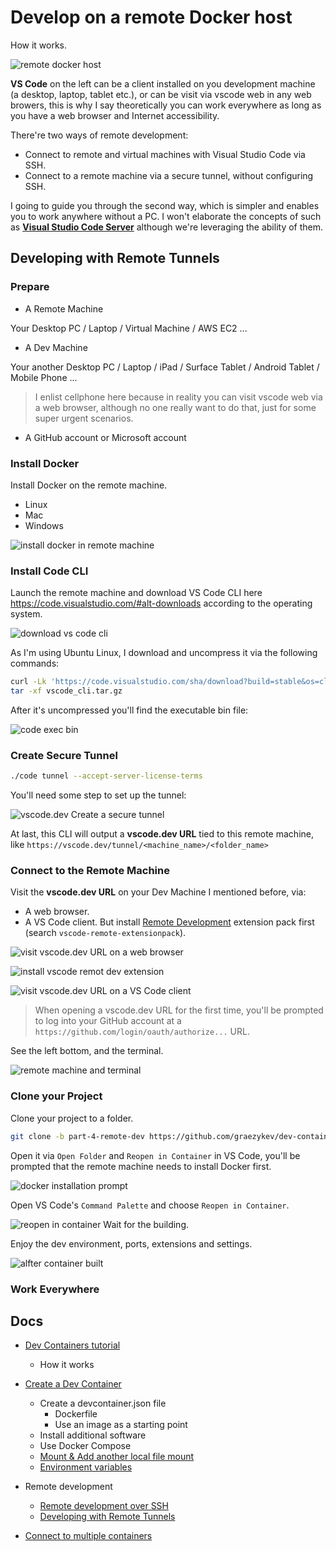# Develop on a remote Docker host

How it works.

![remote docker host](./images/part-4/server-arch-latest.png)

**VS Code** on the left can be a client installed on you development machine (a desktop, laptop, tablet etc.), or can be visit via vscode web in any web browers, this is why I say theoretically you can work everywhere as long as you have a web browser and Internet accessibility.

There're two ways of remote development:

- Connect to remote and virtual machines with Visual Studio Code via SSH.
- Connect to a remote machine via a secure tunnel, without configuring SSH.

I going to guide you through the second way, which is simpler and enables you to work anywhere without a PC. I won't elaborate the concepts of such as [**Visual Studio Code Server**](https://code.visualstudio.com/docs/remote/vscode-server) although we're leveraging the ability of them.

## Developing with Remote Tunnels

### Prepare

- A Remote Machine

Your Desktop PC / Laptop / Virtual Machine / AWS EC2 ...

- A Dev Machine

Your another Desktop PC / Laptop / iPad / Surface Tablet / Android Tablet / Mobile Phone ...

> I enlist cellphone here because in reality you can visit vscode web via a web browser, although no one really want to do that, just for some super urgent scenarios.

- A GitHub account or Microsoft account

### Install Docker

Install Docker on the remote machine.

- Linux
- Mac
- Windows

![install docker in remote machine](./images/part-4/tunnel-install-docker.gif)

### Install Code CLI

Launch the remote machine and download VS Code CLI here <https://code.visualstudio.com/#alt-downloads> according to the operating system.

![download vs code cli](./images/part-4/download-vs-code-cli.png)

As I'm using Ubuntu Linux, I download and uncompress it via the following commands:

```sh
curl -Lk 'https://code.visualstudio.com/sha/download?build=stable&os=cli-alpine-x64' --output vscode_cli.tar.gz && \
tar -xf vscode_cli.tar.gz
```

After it's uncompressed you'll find the executable bin file:

![code exec bin](./images/part-4/vs-code-bin.png)

### Create Secure Tunnel

```sh
./code tunnel --accept-server-license-terms
```

You'll need some step to set up the tunnel:

![vscode.dev Create a secure tunnel](./images/part-4/create-tunnel-steps.png)

At last, this CLI will output a **vscode.dev URL** tied to this remote machine, like `https://vscode.dev/tunnel/<machine_name>/<folder_name>`

### Connect to the Remote Machine

Visit the **vscode.dev URL** on your Dev Machine I mentioned before, via:

- A web browser.
- A VS Code client. But install [Remote Development](https://marketplace.visualstudio.com/items?itemName=ms-vscode-remote.vscode-remote-extensionpack) extension pack first (search `vscode-remote-extensionpack`).

![visit vscode.dev URL on a web browser](./images/part-4/visit-vscode-url-in-browser.gif)

![install vscode remot dev extension](./images/part-4/vscode-remote-extension.gif)

![visit vscode.dev URL on a VS Code client](./images/part-4/visit-vscode-url-in-vscode.gif)

> When opening a vscode.dev URL for the first time, you'll be prompted to log into your GitHub account at a `https://github.com/login/oauth/authorize...` URL.

See the left bottom, and the terminal.

![remote machine and terminal](./images/part-4/tunnel-connected.png)

### Clone your Project

Clone your project to a folder.

```sh
git clone -b part-4-remote-dev https://github.com/graezykev/dev-container.git
```

Open it via `Open Folder` and `Reopen in Container` in VS Code, you'll be prompted that the remote machine needs to install Docker first.

![docker installation prompt](./images/part-4/tunnel-open-folder-and-reopen-in-container-and-prompt-to-install-docker.gif)

Open VS Code's `Command Palette` and choose `Reopen in Container`.

![reopen in container](./images/part-4/tunnel-reopen-in-container-and-build.gif)
Wait for the building.

Enjoy the dev environment, ports, extensions and settings.

![alfter container built](./images/part-4/tunnel-after-build.gif)

### Work Everywhere

## Docs

- [Dev Containers tutorial](https://code.visualstudio.com/docs/devcontainers/tutorial)
  - How it works

- [Create a Dev Container](https://code.visualstudio.com/docs/devcontainers/create-dev-container)
  - Create a devcontainer.json file
    - Dockerfile
    - Use an image as a starting point
  - Install additional software
  - Use Docker Compose
  - [Mount & Add another local file mount](https://code.visualstudio.com/remote/advancedcontainers/add-local-file-mount)
  - [Environment variables](https://code.visualstudio.com/remote/advancedcontainers/environment-variables)

- Remote development
  - [Remote development over SSH](https://code.visualstudio.com/docs/remote/ssh-tutorial)
  - [Developing with Remote Tunnels](https://code.visualstudio.com/docs/remote/tunnels)

- [Connect to multiple containers](https://code.visualstudio.com/remote/advancedcontainers/connect-multiple-containers)
